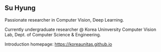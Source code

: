 ## Su Hyung

Passionate researcher in Computer Vision, Deep Learning.

Currently undergraduate researcher @ Korea Uninversity Computer Vision Lab, Dept. of Computer Science & Engineering.


Introduction homepage: https://koreaunitas.github.io
